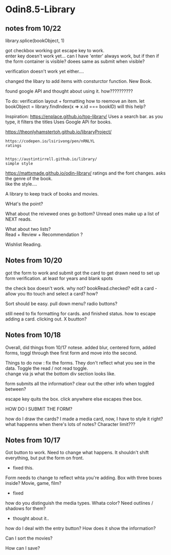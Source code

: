# Odin8.5-Library


## notes from 10/22

  library.splice(bookObject, 1)

  got checkbox working
  got escape key to work.   
  enter key doesn't work yet...  can I have 'enter' always work, but if then if the form container is visible?   doees same as submit when visible?


  verification doesn't work yet either....

  changed the libary to add items with consturctor function.   New Book.

found google API and thought about using it.  how??????????

  To do:
  verification
  layout + formatting
  how to reemove an item.
  let bookObject = library.findIndex(x => x.id === bookID)  will this help?


   

Inspiration: 
https://enplace.github.io/top-library/
Uses a search bar. as you type, it filters the titles
Uses Google APi for books.

https://theonlyhamstertoh.github.io/libraryProject/


    https://codepen.io/lsirivong/pen/nRNLYL
    ratings 


    https://austintirrell.github.io/library/
    simple style

https://mattxmade.github.io/odin-library/
ratings and the font changes.  asks the genre of the book.   
like the style....


A library to keep track of books and movies.


WHat's the point?

What about the reivewed ones go bottom?   Unread ones make up a list of NEXT reads.

What about two lists?  
Read + Review + Recommendation ?

Wishlist Reading.

## Notes from 10/20
got the form to work and submit
got the card to get drawn
need to set up form verification.  at least for years and blank spots

the check box doesn't work.    why not?   bookRead.checked?
edit a card - allow you tto touch and select a card?
how?

Sort should be easy.    pull down menu?   radio buttons?

still need to fix formatting for cards. and finished status. 
how to escape adding a card.   clicking out.   X buutton?   




## Notes from 10/18

Overall, did things from 10/17 notese.   added blur, centered form, added forms, toggl through thee first form and move into the second.

Things to do now : 
fix the forms.  They don't reflect what you see in the data. 
Toggle the read / not read toggle.  
change via js what the bottom div section looks like. 

form submits all the information?   clear out the other info when toggled between?

escape key quits the box.
click anywhere else escapes thee box.




HOW DO I SUBMIT THE FORM?

how do I draw the cards?
I made a media card, now, I have to style it right? 
what happenns when there's lots of notes?    Character limit???




## Notes from 10/17

Got button to work. Need to change what happens. It shouldn't shift everything, but put the form on front.
- fixed this. 

Form needs to change to reflect whta you're adding.
Box with three boxes inside?   Movie, game, film?
- fixed

how do you distinguish the media types.   Whata color?      Need outlines / shadows for them?
- thought about it.. 

how do I deal with the entry button?   How does it show the information?


Can I sort the movies?   

How can I save?